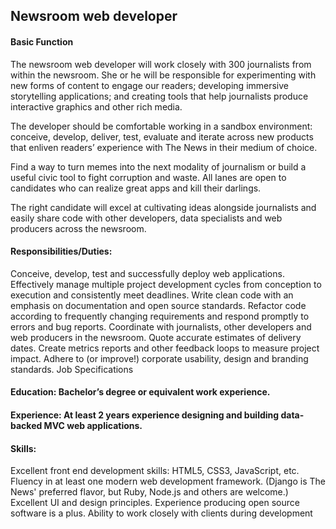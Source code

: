 ## Newsroom web developer

#### Basic Function

The newsroom web developer will work closely with 300 journalists from within the newsroom. She or he will be responsible for experimenting with new forms of content to engage our readers; developing immersive storytelling applications; and creating tools that help journalists produce interactive graphics and other rich media.

The developer should be comfortable working in a sandbox environment: conceive, develop, deliver, test, evaluate and iterate across new products that enliven readers’ experience with The News in their medium of choice.

Find a way to turn memes into the next modality of journalism or build a useful civic tool to fight corruption and waste. All lanes are open to candidates who can realize great apps and kill their darlings.

The right candidate will excel at cultivating ideas alongside journalists and easily share code with other developers, data specialists and web producers across the newsroom.

#### Responsibilities/Duties:

Conceive, develop, test and successfully deploy web applications.
Effectively manage multiple project development cycles from conception to execution and consistently meet deadlines.
Write clean code with an emphasis on documentation and open source standards.
Refactor code according to frequently changing requirements and respond promptly to errors and bug reports.
Coordinate with journalists, other developers and web producers in the newsroom.
Quote accurate estimates of delivery dates.
Create metrics reports and other feedback loops to measure project impact.
Adhere to (or improve!) corporate usability, design and branding standards.
Job Specifications

#### Education: Bachelor’s degree or equivalent work experience.

#### Experience: At least 2 years experience designing and building data-backed MVC web applications.

#### Skills:

Excellent front end development skills: HTML5, CSS3, JavaScript, etc.
Fluency in at least one modern web development framework. (Django is The News' preferred flavor, but Ruby, Node.js and others are welcome.)
Excellent UI and design principles.
Experience producing open source software is a plus.
Ability to work closely with clients during development

